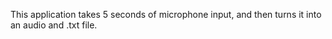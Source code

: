 This application takes 5 seconds of microphone input, and then turns it into an audio and .txt file.
